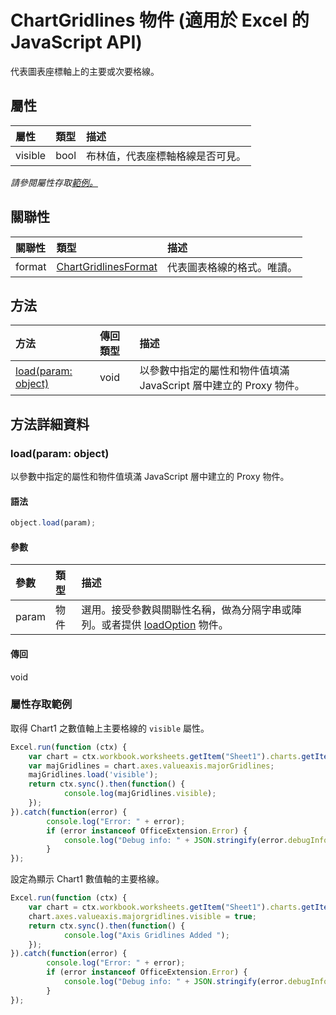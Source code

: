 # <a name="chartgridlines-object-(javascript-api-for-excel)"></a>ChartGridlines 物件 (適用於 Excel 的 JavaScript API)

代表圖表座標軸上的主要或次要格線。

## <a name="properties"></a>屬性

| 屬性	     | 類型	   |描述
|:---------------|:--------|:----------|
|visible|bool|布林值，代表座標軸格線是否可見。|

_請參閱屬性存取[範例。](#property-access-examples)_

## <a name="relationships"></a>關聯性
| 關聯性 | 類型	   |描述|
|:---------------|:--------|:----------|
|format|[ChartGridlinesFormat](chartgridlinesformat.md)|代表圖表格線的格式。唯讀。|

## <a name="methods"></a>方法

| 方法           | 傳回類型    |描述|
|:---------------|:--------|:----------|
|[load(param: object)](#loadparam-object)|void|以參數中指定的屬性和物件值填滿 JavaScript 層中建立的 Proxy 物件。|

## <a name="method-details"></a>方法詳細資料


### <a name="load(param:-object)"></a>load(param: object)
以參數中指定的屬性和物件值填滿 JavaScript 層中建立的 Proxy 物件。

#### <a name="syntax"></a>語法
```js
object.load(param);
```

#### <a name="parameters"></a>參數
| 參數	    | 類型	   |描述|
|:---------------|:--------|:----------|
|param|物件|選用。接受參數與關聯性名稱，做為分隔字串或陣列。或者提供 [loadOption](loadoption.md) 物件。|

#### <a name="returns"></a>傳回
void
### <a name="property-access-examples"></a>屬性存取範例

取得 Chart1 之數值軸上主要格線的 `visible` 屬性。

```js
Excel.run(function (ctx) { 
    var chart = ctx.workbook.worksheets.getItem("Sheet1").charts.getItem("Chart1"); 
    var majGridlines = chart.axes.valueaxis.majorGridlines;
    majGridlines.load('visible');
    return ctx.sync().then(function() {
            console.log(majGridlines.visible);
    });
}).catch(function(error) {
        console.log("Error: " + error);
        if (error instanceof OfficeExtension.Error) {
            console.log("Debug info: " + JSON.stringify(error.debugInfo));
        }
});
```

設定為顯示 Chart1 數值軸的主要格線。

```js
Excel.run(function (ctx) { 
    var chart = ctx.workbook.worksheets.getItem("Sheet1").charts.getItem("Chart1"); 
    chart.axes.valueaxis.majorgridlines.visible = true;
    return ctx.sync().then(function() {
            console.log("Axis Gridlines Added ");
    });
}).catch(function(error) {
        console.log("Error: " + error);
        if (error instanceof OfficeExtension.Error) {
            console.log("Debug info: " + JSON.stringify(error.debugInfo));
        }
});
```
